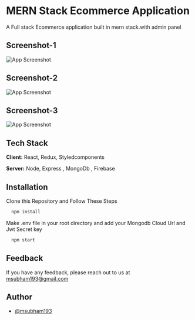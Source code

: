 
# MERN Stack Ecommerce Application 

A Full stack Ecommerce application built in mern stack.with admin panel

## Screenshot-1
![App Screenshot](https://firebasestorage.googleapis.com/v0/b/food-shop-24be1.appspot.com/o/Images%2FScreenshot%202022-05-16%20at%202.29.54%20PM.png?alt=media&token=54eb03f2-44c4-4c92-a289-409b97e12433)
## Screenshot-2
![App Screenshot](https://firebasestorage.googleapis.com/v0/b/food-shop-24be1.appspot.com/o/Images%2FScreenshot%202022-05-16%20at%202.30.29%20PM.png?alt=media&token=1ffbf22b-fb14-4350-8fe3-5f77d4b45357)
## Screenshot-3
![App Screenshot](https://firebasestorage.googleapis.com/v0/b/food-shop-24be1.appspot.com/o/Images%2FScreenshot%202022-05-16%20at%202.30.14%20PM.png?alt=media&token=58a8607b-7fe9-4ae3-b9d0-0921a62fb13e)

## Tech Stack

**Client:** React, Redux, Styledcomponents 

**Server:** Node, Express , MongoDb , Firebase


## Installation

Clone this Repository and Follow These Steps

```bash
  npm install 

```

Make .env file in your root directory and add your Mongodb Cloud Url and Jwt Secret key 
    

```bash
  npm start 

```

## Feedback

If you have any feedback, please reach out to us at msubham193@gmail.com


## Author

- [@msubham193](https://github.com/msubham193)

